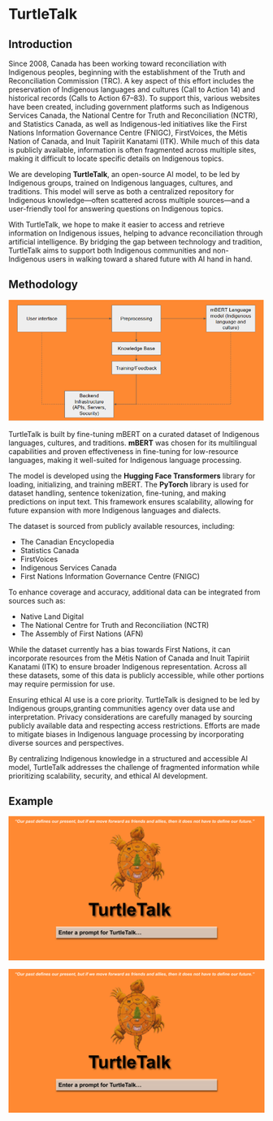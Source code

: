 # TurtleTalk

## Introduction

Since 2008, Canada has been working toward reconciliation with Indigenous peoples, beginning with the establishment of the Truth and Reconciliation Commission (TRC). A key aspect of this effort includes the preservation of Indigenous languages and cultures (Call to Action 14) and historical records (Calls to Action 67–83). To support this, various websites have been created, including government platforms such as Indigenous Services Canada, the National Centre for Truth and Reconciliation (NCTR), and Statistics Canada, as well as Indigenous-led initiatives like the First Nations Information Governance Centre (FNIGC), FirstVoices, the Métis Nation of Canada, and Inuit Tapiriit Kanatami (ITK). While much of this data is publicly available, information is often fragmented across multiple sites, making it difficult to locate specific details on Indigenous topics. 

We are developing **TurtleTalk**, an open-source AI model, to be led by Indigenous groups, trained on Indigenous languages, cultures, and traditions. This model will serve as both a centralized repository for Indigenous knowledge—often scattered across multiple sources—and a user-friendly tool for answering questions on Indigenous topics.

With TurtleTalk, we hope to make it easier to access and retrieve information on Indigenous issues, helping to advance reconciliation through artificial intelligence. By bridging the gap between technology and tradition, TurtleTalk aims to support both Indigenous communities and non-Indigenous users in walking toward a shared future with AI hand in hand.

## Methodology

![TurtleTalk architecture diagram](./diagram.png)

TurtleTalk is built by fine-tuning mBERT on a curated dataset of Indigenous languages, cultures, and traditions. **mBERT** was chosen for its multilingual capabilities and proven effectiveness in fine-tuning for low-resource languages, making it well-suited for Indigenous language processing.

The model is developed using the **Hugging Face Transformers** library for loading, initializing, and training mBERT. The **PyTorch** library is used for dataset handling, sentence tokenization, fine-tuning, and making predictions on input text. This framework ensures scalability, allowing for future expansion with more Indigenous languages and dialects.

The dataset is sourced from publicly available resources, including:
+ The Canadian Encyclopedia
+ Statistics Canada
+ FirstVoices
+ Indigenous Services Canada
+ First Nations Information Governance Centre (FNIGC)

To enhance coverage and accuracy, additional data can be integrated from sources such as:
+ Native Land Digital
+ The National Centre for Truth and Reconciliation (NCTR)
+ The Assembly of First Nations (AFN)

While the dataset currently has a bias towards First Nations, it can incorporate resources from the Métis Nation of Canada and Inuit Tapiriit Kanatami (ITK) to ensure broader Indigenous representation. Across all these datasets, some of this data is publicly accessible, while other portions may require permission for use.

Ensuring ethical AI use is a core priority. TurtleTalk is designed to be led by Indigenous groups,granting communities agency over data use and interpretation. Privacy considerations are carefully managed by sourcing publicly available data and respecting access restrictions. Efforts are made to mitigate biases in Indigenous language processing by incorporating diverse sources and perspectives.

By centralizing Indigenous knowledge in a structured and accessible AI model, TurtleTalk addresses the challenge of fragmented information while prioritizing scalability, security, and ethical AI development.

## Example

![Example Prompt](./example-1.png)

![Example Response](./example-1.png)

